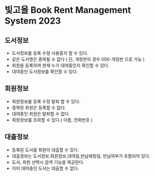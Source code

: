 # 빛고을 Book Rent Management System 2023

## 도서정보
- 도서정보를 등록 수정 사용중지 할 수 있다.
- 같은 도서명은 중복될 수 없다 ( 단, 개정판의 경우 000-개정판 으로 가능 )
- 회원을 등록하여 현재 누가 대여중인지 확인할 수 있다.
- 대여중인 도서정보를 확인할 수 있다.

## 회원정보
- 회원정보를 등록 수정 탈퇴 할 수 있다.
- 중복된 회원은 등록할 수 없다.
- 대여중인 회원은 탈퇴할 수 없다.
- 회원정보를 조회할 수 있다.( 이름, 전화번호 )


## 대출정보
- 등록된 도서를 회원이 대출할 수 있다.
- 대출정보는 도서정보,회원정보,대여일,반납예정일, 반납여부가 포함되어 있다.
- 도서, 회원 선택시 검색 기능을 제공한다.
- 이미 대여중인 도서는 대출할 수 없다.
